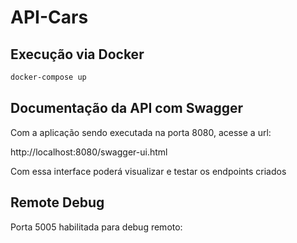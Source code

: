 # API-Cars
## Execução via Docker

```bash
docker-compose up
```
## Documentação da API com Swagger
Com a aplicação sendo executada na porta 8080, acesse a url:

http://localhost:8080/swagger-ui.html

Com essa interface poderá visualizar e testar os endpoints criados

## Remote Debug
Porta 5005 habilitada para debug remoto:
